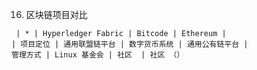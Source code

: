 16. 区块链项目对比
```table
 | * | Hyperledger Fabric | Bitcode | Ethereum |
| 项目定位 | 通用联盟链平台 | 数字货币系统 | 通用公有链平台 |
管理方式 | Linux 基金会 | 社区  | 社区 （）
```

